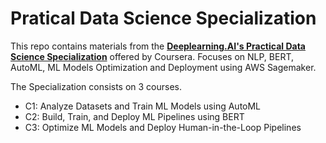 # Pratical Data Science Specialization
This repo contains materials from the <b><a target="blank" href="https://www.deeplearning.ai/program/practical-data-science-specialization/">Deeplearning.AI's Practical Data Science Specialization</a></b> offered by Coursera. Focuses on NLP, BERT, AutoML, ML Models Optimization and Deployment using AWS Sagemaker.

The Specialization consists on 3 courses.
 - C1: Analyze Datasets and Train ML Models using AutoML
 - C2: Build, Train, and Deploy ML Pipelines using BERT
 - C3: Optimize ML Models and Deploy Human-in-the-Loop Pipelines

